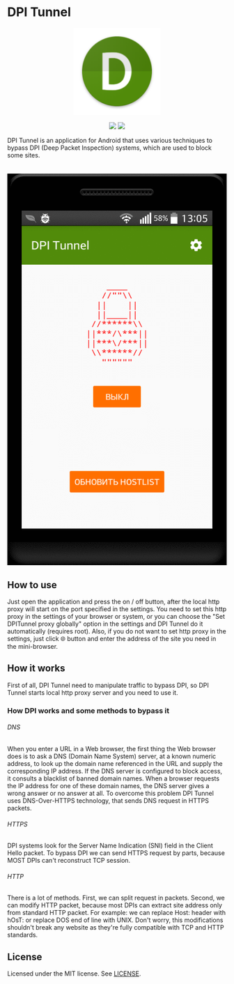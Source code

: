 # DPI Tunnel
<p align="center">
    <img src="assets/logo.png" alt="DPI Tunnel logo" width="200">
</p>
<p align="center">
    <img src="https://img.shields.io/github/license/zhenyolka/DPITunnel.svg?color=ff6f00&style=flat-square?cacheSeconds=3600"> 
    <img src="https://img.shields.io/github/repo-size/zhenyolka/DPITunnel.svg?color=ff6f00&style=flat-square?cacheSeconds=3600">
</p>

DPI Tunnel is an application for Android that uses various techniques to bypass DPI (Deep Packet Inspection) systems, which are used to block some sites.

<p align="center">
    <img src="assets/demo.gif" alt="DPI Tunnel demo" style="margin-top: 20px;">
</p>

## How to use

Just open the application and press the on / off button, after the local http proxy will start on the port specified in the settings.
You need to set this http proxy in the settings of your browser or system, or you can choose the "Set DPITunnel proxy globally" option in the settings and DPI Tunnel do it automatically (requires root). Also, if you do not want to set http proxy in the settings, just click &#127760; button and enter the address of the site you need in the mini-browser.

## How it works

First of all, DPI Tunnel need to manipulate traffic to bypass DPI, so DPI Tunnel starts local http proxy server and you need to use it.

### How DPI works and some methods to bypass it

###### DNS

When you enter a URL in a Web browser, the first thing the Web browser does is to ask a DNS (Domain Name System) server, at a known numeric address, to look up the domain name referenced in the URL and supply the corresponding IP address.
If the DNS server is configured to block access, it consults a blacklist of banned domain names. When a browser requests the IP address for one of these domain names, the DNS server gives a wrong answer or no answer at all.
To overcome this problem DPI Tunnel uses DNS-Over-HTTPS technology, that sends DNS request in HTTPS packets.

###### HTTPS

DPI systems look for the Server Name Indication (SNI) field in the Client Hello packet.
To bypass DPI we can send HTTPS request by parts, because MOST DPIs can't reconstruct TCP session.

###### HTTP

There is a lot of methods.
First, we can split request in packets.
Second, we can modify HTTP packet, because most DPIs can extract site address only from standard HTTP packet. For example: we can replace Host: header with hOsT: or replace DOS end of line with UNIX. Don't worry, this modifications shouldn't break any website as they're fully compatible with TCP and HTTP standards.

## License

Licensed under the MIT license. See [LICENSE](https://github.com/zhenyolka/DPITunnel/blob/master/LICENSE "LICENSE").